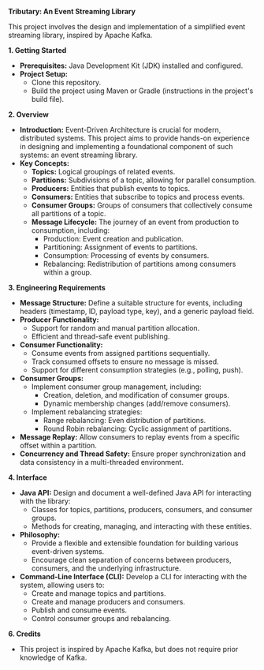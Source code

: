 **Tributary: An Event Streaming Library**

This project involves the design and implementation of a simplified event streaming library, inspired by Apache Kafka. 

**1. Getting Started**

* **Prerequisites:** Java Development Kit (JDK) installed and configured.
* **Project Setup:** 
    * Clone this repository.
    * Build the project using Maven or Gradle (instructions in the project's build file).

**2. Overview**

* **Introduction:** Event-Driven Architecture is crucial for modern, distributed systems. This project aims to provide hands-on experience in designing and implementing a foundational component of such systems: an event streaming library.
* **Key Concepts:**
    * **Topics:** Logical groupings of related events.
    * **Partitions:** Subdivisions of a topic, allowing for parallel consumption.
    * **Producers:** Entities that publish events to topics.
    * **Consumers:** Entities that subscribe to topics and process events.
    * **Consumer Groups:** Groups of consumers that collectively consume all partitions of a topic.
    * **Message Lifecycle:** The journey of an event from production to consumption, including:
        * Production: Event creation and publication.
        * Partitioning: Assignment of events to partitions.
        * Consumption: Processing of events by consumers.
        * Rebalancing: Redistribution of partitions among consumers within a group.

**3. Engineering Requirements**

* **Message Structure:** Define a suitable structure for events, including headers (timestamp, ID, payload type, key), and a generic payload field.
* **Producer Functionality:**
    * Support for random and manual partition allocation.
    * Efficient and thread-safe event publishing.
* **Consumer Functionality:**
    * Consume events from assigned partitions sequentially.
    * Track consumed offsets to ensure no message is missed.
    * Support for different consumption strategies (e.g., polling, push).
* **Consumer Groups:**
    * Implement consumer group management, including:
        * Creation, deletion, and modification of consumer groups.
        * Dynamic membership changes (add/remove consumers).
    * Implement rebalancing strategies:
        * Range rebalancing: Even distribution of partitions.
        * Round Robin rebalancing: Cyclic assignment of partitions.
* **Message Replay:** Allow consumers to replay events from a specific offset within a partition.
* **Concurrency and Thread Safety:** Ensure proper synchronization and data consistency in a multi-threaded environment.

**4. Interface**

* **Java API:** Design and document a well-defined Java API for interacting with the library:
    * Classes for topics, partitions, producers, consumers, and consumer groups.
    * Methods for creating, managing, and interacting with these entities.
* **Philosophy:**
    * Provide a flexible and extensible foundation for building various event-driven systems.
    * Encourage clean separation of concerns between producers, consumers, and the underlying infrastructure.
* **Command-Line Interface (CLI):** Develop a CLI for interacting with the system, allowing users to:
    * Create and manage topics and partitions.
    * Create and manage producers and consumers.
    * Publish and consume events.
    * Control consumer groups and rebalancing.

**6. Credits**

* This project is inspired by Apache Kafka, but does not require prior knowledge of Kafka.

